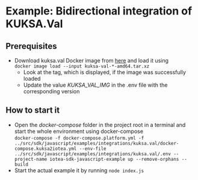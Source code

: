 <!---
  Copyright (c) 2021 Bosch.IO GmbH

  This Source Code Form is subject to the terms of the Mozilla Public
  License, v. 2.0. If a copy of the MPL was not distributed with this
  file, You can obtain one at https://mozilla.org/MPL/2.0/.

  SPDX-License-Identifier: MPL-2.0
-->

# Example: Bidirectional integration of KUKSA.Val

## Prerequisites

- Download kuksa.val Docker image from [here](https://ci.eclipse.org/kuksa/job/kuksa.val/job/master) and load it using<br>
`docker image load --input kuksa-val-*-amd64.tar.xz`
  - Look at the tag, which is displayed, if the image was successfully loaded
  - Update the value _KUKSA_VAL_IMG_ in the .env file with the corresponding version

## How to start it

- Open the _docker-compose_ folder in the project root in a terminal and start the whole environment using docker-compose<br>
  `docker-compose -f docker-compose.platform.yml -f ../src/sdk/javascript/examples/integrations/kuksa.val/docker-compose.kuksa2iotea.yml --env-file ../src/sdk/javascript/examples/integrations/kuksa.val/.env --project-name iotea-sdk-javascript-example up --remove-orphans --build`
- Start the actual example it by running ```node index.js```
